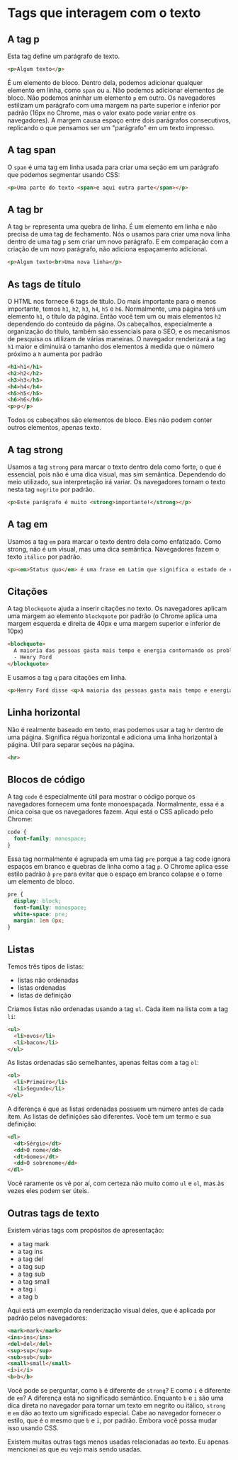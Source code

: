 # Tags que interagem com o texto

## A tag p

Esta tag define um parágrafo de texto.

```html
<p>Algum texto</p>
```

É um elemento de bloco.
Dentro dela, podemos adicionar qualquer elemento em linha, como `span` ou `a`. Não podemos adicionar elementos de bloco.
Não podemos aninhar um elemento `p` em outro.
Os navegadores estilizam um parágrafo com uma margem na parte superior e inferior por padrão (16px no Chrome, mas o valor exato pode variar entre os navegadores). A margem causa espaço entre dois parágrafos consecutivos, replicando o que pensamos ser um "parágrafo" em um texto impresso.

## A tag span

O `span` é uma tag em linha usada para criar uma seção em um parágrafo que podemos segmentar usando CSS:

```html
<p>Uma parte do texto <span>e aqui outra parte</span></p>
```

## A tag br

A tag `br` representa uma quebra de linha. É um elemento em linha e não precisa de uma tag de fechamento.
Nós o usamos para criar uma nova linha dentro de uma tag `p` sem criar um novo parágrafo. E em comparação com a criação de um novo parágrafo, não adiciona espaçamento adicional.

```html
<p>Algum texto<br>Uma nova linha</p>
```

## As tags de título

O HTML nos fornece 6 tags de título. Do mais importante para o menos importante, temos `h1`, `h2`, `h3`, `h4`, `h5` e `h6`.
Normalmente, uma página terá um elemento `h1`, o título da página. Então você tem um ou mais elementos `h2` dependendo do conteúdo da página.
Os cabeçalhos, especialmente a organização do título, também são essenciais para o SEO, e os mecanismos de pesquisa os utilizam de várias maneiras.
O navegador renderizará a tag `h1` maior e diminuirá o tamanho dos elementos à medida que o número próximo a `h` aumenta por padrão

```html
<h1>h1</h1>
<h2>h2</h2>
<h3>h3</h3>
<h4>h4</h4>
<h5>h5</h5>
<h6>h6</h6>
<p>p</p>
```

Todos os cabeçalhos são elementos de bloco. Eles não podem conter outros elementos, apenas texto.

## A tag strong

Usamos a tag `strong` para marcar o texto dentro dela como forte, o que é essencial, pois não é uma dica visual, mas sim semântica. Dependendo do meio utilizado, sua interpretação irá variar.
Os navegadores tornam o texto nesta tag `negrito` por padrão.

```html
<p>Este parágrafo é muito <strong>importante!</strong></p>
```

## A tag em

Usamos a tag `em` para marcar o texto dentro dela como enfatizado. Como strong, não é um visual, mas uma dica semântica. Navegadores fazem o texto `itálico` por padrão.

```html
<p><em>Status quo</em> é uma frase em Latim que significa o estado de coisas existente</p>
```

## Citações

A tag `blockquote` ajuda a inserir citações no texto.
Os navegadores aplicam uma margem ao elemento `blockquote` por padrão (o Chrome aplica uma margem esquerda e direita de 40px e uma margem superior e inferior de 10px)

```html
<blockquote>
  A maioria das pessoas gasta mais tempo e energia contornando os problemas do que tentando resolvê-los.<br>
  - Henry Ford
</blockquote>
```

E usamos a tag `q` para citações em linha.

```html
<p>Henry Ford disse <q>A maioria das pessoas gasta mais tempo e energia contornando problemas do que tentando resolvê-los.</q> no século 20</p>
```

## Linha horizontal

Não é realmente baseado em texto, mas podemos usar a tag `hr` dentro de uma página. Significa régua horizontal e adiciona uma linha horizontal à página.
Útil para separar seções na página.

```html
<hr>
```

## Blocos de código

A tag `code` é especialmente útil para mostrar o código porque os navegadores fornecem uma fonte monoespaçada.
Normalmente, essa é a única coisa que os navegadores fazem. Aqui está o CSS aplicado pelo Chrome:

```css
code {
  font-family: monospace;
}
```

Essa tag normalmente é agrupada em uma tag `pre` porque a tag code ignora espaços em branco e quebras de linha como a tag `p`.
O Chrome aplica esse estilo padrão à `pre` para evitar que o espaço em branco colapse e o torne um elemento de bloco.

```css
pre {
  display: block;
  font-family: monospace;
  white-space: pre;
  margin: 1em 0px;
}
```

## Listas

Temos três tipos de listas:

- listas não ordenadas
- listas ordenadas
- listas de definição

Criamos listas não ordenadas usando a tag `ul`. Cada item na lista com a tag `li`:

```html
<ul>
  <li>ovos</li>
  <li>bacon</li>
</ul>
```

As listas ordenadas são semelhantes, apenas feitas com a tag `ol`:

```html
<ol>
  <li>Primeiro</li>
  <li>Segundo</li>
</ol>
```

A diferença é que as listas ordenadas possuem um número antes de cada item.
As listas de definições são diferentes. Você tem um termo e sua definição:

```html
<dl>
  <dt>Sérgio</dt>
  <dd>O nome</dd>
  <dt>Gomes</dt>
  <dd>O sobrenome</dd>
</dl>
```

Você raramente os vê por aí, com certeza não muito como `ul` e `ol`, mas às vezes eles podem ser úteis.

## Outras tags de texto

Existem várias tags com propósitos de apresentação:

- a tag mark
- a tag ins
- a tag del
- a tag sup
- a tag sub
- a tag small
- a tag i
- a tag b

Aqui está um exemplo da renderização visual deles, que é aplicada por padrão pelos navegadores:

```html
<mark>mark</mark>
<ins>ins</ins>
<del>del</del>
<sup>sup</sup>
<sub>sub</sub>
<small>small</small>
<i>i</i>
<b>b</b>
```

Você pode se perguntar, como `b` é diferente de `strong`? E como `i` é diferente de `em`?
A diferença está no significado semântico. Enquanto `b` e `i` são uma dica direta no navegador para tornar um texto em negrito ou itálico, `strong` e `em` dão ao texto um significado especial. Cabe ao navegador fornecer o estilo, que é o mesmo que `b` e `i`, por padrão. Embora você possa mudar isso usando CSS.

Existem muitas outras tags menos usadas relacionadas ao texto. Eu apenas mencionei as que eu vejo mais sendo usadas.
